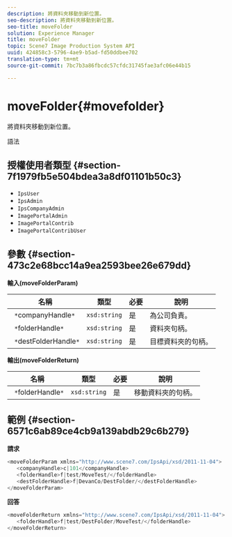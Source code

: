 ```yaml
---
description: 將資料夾移動到新位置。
seo-description: 將資料夾移動到新位置。
seo-title: moveFolder
solution: Experience Manager
title: moveFolder
topic: Scene7 Image Production System API
uuid: 424858c3-5796-4ae9-b5ad-fd50ddbee702
translation-type: tm+mt
source-git-commit: 7bc7b3a86fbcdc57cfdc31745fae3afc06e44b15

---
```



# moveFolder{#movefolder}

將資料夾移動到新位置。

語法

## 授權使用者類型 {#section-7f1979fb5e504bdea3a8df01101b50c3}

* `IpsUser`
* `IpsAdmin`
* `IpsCompanyAdmin`
* `ImagePortalAdmin`
* `ImagePortalContrib`
* `ImagePortalContribUser`

## 參數 {#section-473c2e68bcc14a9ea2593bee26e679dd}

**輸入(moveFolderParam)**

| 名稱 | 類型 | 必要 | 說明 |
|---|---|---|---|
| ` *`companyHandle`*` | `xsd:string` | 是 | 為公司負責。 |
| ` *`folderHandle`*` | `xsd:string` | 是 | 資料夾句柄。 |
| ` *`destFolderHandle`*` | `xsd:string` | 是 | 目標資料夾的句柄。 |

**輸出(moveFolderReturn)**

| 名稱 | 類型 | 必要 | 說明 |
|---|---|---|---|
| ` *`folderHandle`*` | `xsd:string` | 是 | 移動資料夾的句柄。 |

## 範例 {#section-6571c6ab89ce4cb9a139abdb29c6b279}

**請求**

```java
<moveFolderParam xmlns="http://www.scene7.com/IpsApi/xsd/2011-11-04">
   <companyHandle>c|101</companyHandle>
   <folderHandle>f|test/MoveTest/</folderHandle>
   <destFolderHandle>f|DevanCo/DestFolder/</destFolderHandle>
</moveFolderParam>
```

**回答**

```java
<moveFolderReturn xmlns="http://www.scene7.com/IpsApi/xsd/2011-11-04">
   <folderHandle>f|test/DestFolder/MoveTest/</folderHandle>
</moveFolderReturn>
```

